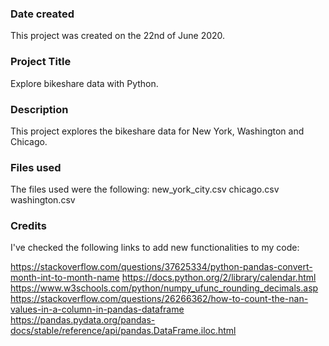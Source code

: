 ### Date created
This project was created on the 22nd of June 2020.

### Project Title
Explore bikeshare data with Python.

### Description
This project explores the bikeshare data for New York, Washington and Chicago.

### Files used
The files used were the following:
new_york_city.csv
chicago.csv
washington.csv

### Credits
I've checked the following links to add new functionalities to my code:

https://stackoverflow.com/questions/37625334/python-pandas-convert-month-int-to-month-name
https://docs.python.org/2/library/calendar.html
https://www.w3schools.com/python/numpy_ufunc_rounding_decimals.asp
https://stackoverflow.com/questions/26266362/how-to-count-the-nan-values-in-a-column-in-pandas-dataframe
https://pandas.pydata.org/pandas-docs/stable/reference/api/pandas.DataFrame.iloc.html
